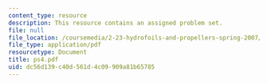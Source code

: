 ```yaml
---
content_type: resource
description: This resource contains an assigned problem set.
file: null
file_location: /coursemedia/2-23-hydrofoils-and-propellers-spring-2007/dc56d139c40d561d4c09909a81b65785_ps4.pdf
file_type: application/pdf
resourcetype: Document
title: ps4.pdf
uid: dc56d139-c40d-561d-4c09-909a81b65785
---
```


